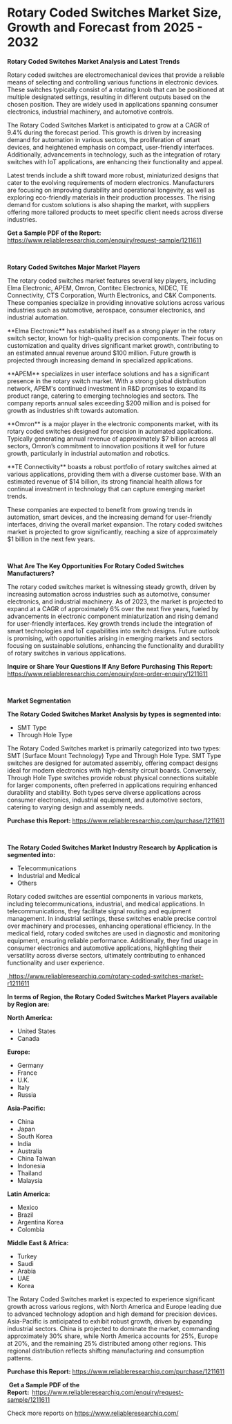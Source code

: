 <p><h1>Rotary Coded Switches Market Size, Growth and Forecast from 2025 - 2032</h1></p><p><strong>Rotary Coded Switches Market Analysis and Latest Trends</strong></p>
<p><p>Rotary coded switches are electromechanical devices that provide a reliable means of selecting and controlling various functions in electronic devices. These switches typically consist of a rotating knob that can be positioned at multiple designated settings, resulting in different outputs based on the chosen position. They are widely used in applications spanning consumer electronics, industrial machinery, and automotive controls.</p><p>The Rotary Coded Switches Market is anticipated to grow at a CAGR of 9.4% during the forecast period. This growth is driven by increasing demand for automation in various sectors, the proliferation of smart devices, and heightened emphasis on compact, user-friendly interfaces. Additionally, advancements in technology, such as the integration of rotary switches with IoT applications, are enhancing their functionality and appeal.</p><p>Latest trends include a shift toward more robust, miniaturized designs that cater to the evolving requirements of modern electronics. Manufacturers are focusing on improving durability and operational longevity, as well as exploring eco-friendly materials in their production processes. The rising demand for custom solutions is also shaping the market, with suppliers offering more tailored products to meet specific client needs across diverse industries.</p></p>
<p><strong>Get a Sample PDF of the Report:&nbsp;</strong> <a href="https://www.reliableresearchiq.com/enquiry/request-sample/1211611?utm_campaign=2318&utm_medium=2&utm_source=Github&utm_content=ia&utm_term=24032025&utm_id=rotary-coded-switches">https://www.reliableresearchiq.com/enquiry/request-sample/1211611</a></p>
<p>&nbsp;</p>
<p><strong>Rotary Coded Switches Major Market Players</strong></p>
<p><p>The rotary coded switches market features several key players, including Elma Electronic, APEM, Omron, Contitec Electronics, NIDEC, TE Connectivity, CTS Corporation, Wurth Electronics, and C&K Components. These companies specialize in providing innovative solutions across various industries such as automotive, aerospace, consumer electronics, and industrial automation.</p><p>**Elma Electronic** has established itself as a strong player in the rotary switch sector, known for high-quality precision components. Their focus on customization and quality drives significant market growth, contributing to an estimated annual revenue around $100 million. Future growth is projected through increasing demand in specialized applications.</p><p>**APEM** specializes in user interface solutions and has a significant presence in the rotary switch market. With a strong global distribution network, APEM's continued investment in R&D promises to expand its product range, catering to emerging technologies and sectors. The company reports annual sales exceeding $200 million and is poised for growth as industries shift towards automation.</p><p>**Omron** is a major player in the electronic components market, with its rotary coded switches designed for precision in automated applications. Typically generating annual revenue of approximately $7 billion across all sectors, Omron’s commitment to innovation positions it well for future growth, particularly in industrial automation and robotics.</p><p>**TE Connectivity** boasts a robust portfolio of rotary switches aimed at various applications, providing them with a diverse customer base. With an estimated revenue of $14 billion, its strong financial health allows for continual investment in technology that can capture emerging market trends. </p><p>These companies are expected to benefit from growing trends in automation, smart devices, and the increasing demand for user-friendly interfaces, driving the overall market expansion. The rotary coded switches market is projected to grow significantly, reaching a size of approximately $1 billion in the next few years.</p></p>
<p>&nbsp;</p>
<p><strong>What Are The Key Opportunities For Rotary Coded Switches Manufacturers?</strong></p>
<p><p>The rotary coded switches market is witnessing steady growth, driven by increasing automation across industries such as automotive, consumer electronics, and industrial machinery. As of 2023, the market is projected to expand at a CAGR of approximately 6% over the next five years, fueled by advancements in electronic component miniaturization and rising demand for user-friendly interfaces. Key growth trends include the integration of smart technologies and IoT capabilities into switch designs. Future outlook is promising, with opportunities arising in emerging markets and sectors focusing on sustainable solutions, enhancing the functionality and durability of rotary switches in various applications.</p></p>
<p><strong>Inquire or Share Your Questions If Any Before Purchasing This Report:</strong> <a href="https://www.reliableresearchiq.com/enquiry/pre-order-enquiry/1211611?utm_campaign=2318&utm_medium=2&utm_source=Github&utm_content=ia&utm_term=24032025&utm_id=rotary-coded-switches">https://www.reliableresearchiq.com/enquiry/pre-order-enquiry/1211611</a></p>
<p>&nbsp;</p>
<p><strong>Market Segmentation</strong></p>
<p><strong>The Rotary Coded Switches Market Analysis by types is segmented into:</strong></p>
<p><ul><li>SMT Type</li><li>Through Hole Type</li></ul></p>
<p><p>The Rotary Coded Switches market is primarily categorized into two types: SMT (Surface Mount Technology) Type and Through Hole Type. SMT Type switches are designed for automated assembly, offering compact designs ideal for modern electronics with high-density circuit boards. Conversely, Through Hole Type switches provide robust physical connections suitable for larger components, often preferred in applications requiring enhanced durability and stability. Both types serve diverse applications across consumer electronics, industrial equipment, and automotive sectors, catering to varying design and assembly needs.</p></p>
<p><strong>Purchase this Report:&nbsp;</strong><a href="https://www.reliableresearchiq.com/purchase/1211611?utm_campaign=2318&utm_medium=2&utm_source=Github&utm_content=ia&utm_term=24032025&utm_id=rotary-coded-switches">https://www.reliableresearchiq.com/purchase/1211611</a></p>
<p>&nbsp;</p>
<p><strong>The Rotary Coded Switches Market Industry Research by Application is segmented into:</strong></p>
<p><ul><li>Telecommunications</li><li>Industrial and Medical</li><li>Others</li></ul></p>
<p><p>Rotary coded switches are essential components in various markets, including telecommunications, industrial, and medical applications. In telecommunications, they facilitate signal routing and equipment management. In industrial settings, these switches enable precise control over machinery and processes, enhancing operational efficiency. In the medical field, rotary coded switches are used in diagnostic and monitoring equipment, ensuring reliable performance. Additionally, they find usage in consumer electronics and automotive applications, highlighting their versatility across diverse sectors, ultimately contributing to enhanced functionality and user experience.</p></p>
<p><a href="https://www.reliableresearchiq.com/rotary-coded-switches-market-r1211611?utm_campaign=2318&utm_medium=2&utm_source=Github&utm_content=ia&utm_term=24032025&utm_id=rotary-coded-switches">&nbsp;https://www.reliableresearchiq.com/rotary-coded-switches-market-r1211611</a></p>
<p><strong>In terms of Region, the Rotary Coded Switches Market Players available by Region are:</strong></p>
<p>
    <p> <strong> North America: </strong>
        <ul>
            <li>United States</li>
            <li>Canada</li>
        </ul>
        </p> 
    <p> <strong> Europe: </strong>
        <ul>
            <li>Germany</li>
            <li>France</li>
            <li>U.K.</li>
            <li>Italy</li>
            <li>Russia</li>
        </ul>
        </p> 
    <p> <strong> Asia-Pacific: </strong>
        <ul>
            <li>China</li>
            <li>Japan</li>
            <li>South Korea</li>
            <li>India</li>
            <li>Australia</li>
            <li>China Taiwan</li>
            <li>Indonesia</li>
            <li>Thailand</li>
            <li>Malaysia</li>
        </ul>
        </p> 
    <p> <strong> Latin America: </strong>
        <ul>
            <li>Mexico</li>
            <li>Brazil</li>
            <li>Argentina Korea</li>
            <li>Colombia</li>
        </ul>
        </p> 
    <p> <strong> Middle East & Africa: </strong>
        <ul>
            <li>Turkey</li>
            <li>Saudi</li>
            <li>Arabia</li>
            <li>UAE</li>
            <li>Korea</li>
        </ul>
    </p>
    </p>
<p><p>The Rotary Coded Switches market is expected to experience significant growth across various regions, with North America and Europe leading due to advanced technology adoption and high demand for precision devices. Asia-Pacific is anticipated to exhibit robust growth, driven by expanding industrial sectors. China is projected to dominate the market, commanding approximately 30% share, while North America accounts for 25%, Europe at 20%, and the remaining 25% distributed among other regions. This regional distribution reflects shifting manufacturing and consumption patterns.</p></p>
<p><strong>Purchase this Report: </strong><a href="https://www.reliableresearchiq.com/purchase/1211611?utm_campaign=2318&utm_medium=2&utm_source=Github&utm_content=ia&utm_term=24032025&utm_id=rotary-coded-switches">https://www.reliableresearchiq.com/purchase/1211611</a></p>
<p>&nbsp;<strong>Get a Sample PDF of the Report:&nbsp;&nbsp;</strong><a href="https://www.reliableresearchiq.com/enquiry/request-sample/1211611?utm_campaign=2318&utm_medium=2&utm_source=Github&utm_content=ia&utm_term=24032025&utm_id=rotary-coded-switches">https://www.reliableresearchiq.com/enquiry/request-sample/1211611</a></p>
<p><strong></strong></p>
<p>Check more reports on <a href="https://www.reliableresearchiq.com/?utm_campaign=2318&utm_medium=2&utm_source=Github&utm_content=ia&utm_term=24032025&utm_id=rotary-coded-switches">https://www.reliableresearchiq.com/</a></p>